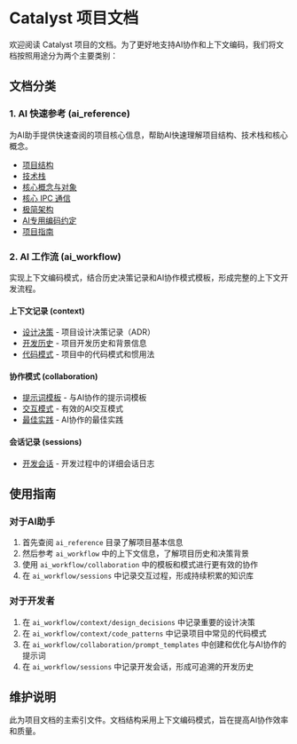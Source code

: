 # Catalyst 项目文档

欢迎阅读 Catalyst 项目的文档。为了更好地支持AI协作和上下文编码，我们将文档按照用途分为两个主要类别：

## 文档分类

### 1. AI 快速参考 (ai_reference)
为AI助手提供快速查阅的项目核心信息，帮助AI快速理解项目结构、技术栈和核心概念。

- [项目结构](./ai_reference/project_structure.md)
- [技术栈](./ai_reference/tech_stack.md)
- [核心概念与对象](./ai_reference/core_concepts.md)
- [核心 IPC 通信](./ai_reference/ipc.md)
- [极简架构](./ai_reference/architecture.md)
- [AI专用编码约定](./ai_reference/coding_rules.md)
- [项目指南](./ai_reference/project_guidelines.md)

### 2. AI 工作流 (ai_workflow)
实现上下文编码模式，结合历史决策记录和AI协作模式模板，形成完整的上下文开发流程。

#### 上下文记录 (context)
- [设计决策](./ai_workflow/context/design_decisions) - 项目设计决策记录（ADR）
- [开发历史](./ai_workflow/context/development_history) - 项目开发历史和背景信息
- [代码模式](./ai_workflow/context/code_patterns) - 项目中的代码模式和惯用法

#### 协作模式 (collaboration)
- [提示词模板](./ai_workflow/collaboration/prompt_templates) - 与AI协作的提示词模板
- [交互模式](./ai_workflow/collaboration/interaction_patterns) - 有效的AI交互模式
- [最佳实践](./ai_workflow/collaboration/best_practices) - AI协作的最佳实践

#### 会话记录 (sessions)
- [开发会话](./ai_workflow/sessions) - 开发过程中的详细会话日志

## 使用指南

### 对于AI助手
1. 首先查阅 `ai_reference` 目录了解项目基本信息
2. 然后参考 `ai_workflow` 中的上下文信息，了解项目历史和决策背景
3. 使用 `ai_workflow/collaboration` 中的模板和模式进行更有效的协作
4. 在 `ai_workflow/sessions` 中记录交互过程，形成持续积累的知识库

### 对于开发者
1. 在 `ai_workflow/context/design_decisions` 中记录重要的设计决策
2. 在 `ai_workflow/context/code_patterns` 中记录项目中常见的代码模式
3. 在 `ai_workflow/collaboration/prompt_templates` 中创建和优化与AI协作的提示词
4. 在 `ai_workflow/sessions` 中记录开发会话，形成可追溯的开发历史

## 维护说明

此为项目文档的主索引文件。文档结构采用上下文编码模式，旨在提高AI协作效率和质量。